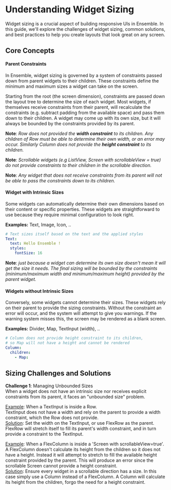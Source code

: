 # Understanding Widget Sizing
Widget sizing is a crucial aspect of building responsive UIs in Ensemble. In this guide, we'll explore the challenges of widget sizing, common solutions, and best practices to help you create layouts that look great on any screen.

## Core Concepts
#### Parent Constraints
In Ensemble, widget sizing is governed by a system of constraints passed down from parent widgets to their children. These constraints define the minimum and maximum sizes a widget can take on the screen.

Starting from the root (the screen dimension), constraints are passed down the layout tree to determine the size of each widget. Most widgets, if themselves receive constraints from their parent, will recalculate the constraints (e.g. subtract padding from the available space) and pass them down to their children. A widget may come up with its own size, but it will always be bounded by the constraints provided by its parent.

**Note**: *Row does not provided the **width constraint** to its children. Any children of Row must be able to determine their own width, or an error may occur. Similarly Column does not provide the **height constraint** to its children.*

**Note**: *Scrollable widgets (e.g ListView, Screen with scrollableView = true) do not provide constraints to their children in the scrollable direction.*

**Note**: *Any widget that does not receive constraints from its parent will not be able to pass the constraints down to its children.*


#### Widget with Intrinsic Sizes
Some widgets can automatically determine their own dimensions based on their content or specific properties. These widgets are straightforward to use because they require minimal configuration to look right.

**Examples:** Text, Image, Icon, ..
```yaml
# Text sizes itself based on the text and the applied styles
Text:
  text: Hello Ensemble !
  styles:
    fontSize: 16
```
**Note**: *just because a widget can determine its own size doesn't mean it will get the size it needs. The final sizing will be bounded by the constraints (minimum/maximum width and minimum/maximum height) provided by the parent widget.*

#### Widgets without Intrinsic Sizes
Conversely, some widgets cannot determine their sizes. These widgets rely on their parent to provide the sizing constraints. Without the constraint an error will occur, and the system will attempt to give you warnings. If the warning system misses this, the screen may be rendered as a blank screen.

**Examples:** Divider, Map, TextInput (width), ..
```yaml
# Column does not provide height constraint to its children,
# so Map will not have a height and cannot be rendered
Column:
  children:
    - Map:
```

## Sizing Challenges and Solutions
**Challenge 1**: Managing Unbounded Sizes<br>
When a widget does not have an intrinsic size nor receives explicit constraints from its parent, it faces an "unbounded size" problem.

<u>Example</u>: When a TextInput is inside a Row.<br>
TextInput does not have a width and rely on the parent to provide a width constraint, which the Row does not provide.<br>
<u>Solution</u>: Set the width on the TextInput, or use FlexRow as the parent. FlexRow will stretch itself to fill its parent's width constraint, and in turn provide a constraint to the TextInput.

<u>Example</u>: When a FlexColumn is inside a 'Screen with scrollableView=true'.<br>
A FlexColumn doesn't calculate its height from the children so it does not have a height. Instead it will attempt to stretch to fill the available height constraint provided by the parent. This will produce an error since the scrollable Screen cannot provide a height constraint.<br>
<u>Solution</u>: Ensure every widget in a scrollable direction has a size. In this case simply use a Column instead of a FlexColumn. A Column will calculate its height from the children, forgo the need for a height constraint.
